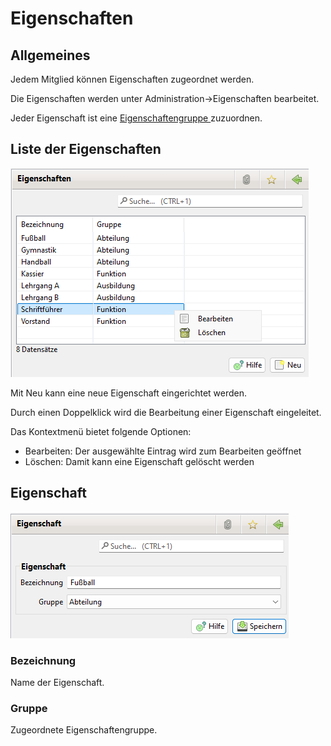 # Eigenschaften

## Allgemeines

Jedem Mitglied können Eigenschaften zugeordnet werden.

Die Eigenschaften werden unter Administration->Eigenschaften bearbeitet.

Jeder Eigenschaft ist eine [Eigenschaftengruppe ](eigenschaften-gruppen.md)zuzuordnen.

## Liste der Eigenschaften

![](../../../../v3.0.x/administration/mitglieder/img/Eigenschaften.png)

Mit Neu kann eine neue Eigenschaft eingerichtet werden.

Durch einen Doppelklick wird die Bearbeitung einer Eigenschaft eingeleitet.

Das Kontextmenü bietet folgende Optionen:

* Bearbeiten: Der ausgewählte Eintrag wird zum Bearbeiten geöffnet
* Löschen: Damit kann eine Eigenschaft gelöscht werden

## Eigenschaft

![](../../../../v3.0.x/administration/mitglieder/img/Eigenschaft.png)

### Bezeichnung

Name der Eigenschaft.

### Gruppe

Zugeordnete Eigenschaftengruppe.
